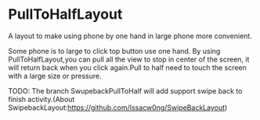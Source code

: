 PullToHalfLayout
================

A layout to make using phone by one hand in large phone more convenient.

Some phone is to large to click top button use one hand. By using PullToHalfLayout,you can pull all the view to stop in center of the screen, it will return back when you click again.Pull to half need to touch the screen with a large size or pressure.


TODO:
The branch SwupebackPullToHalf will add support swipe back to finish activity.(About SwipebackLayout:https://github.com/Issacw0ng/SwipeBackLayout)
